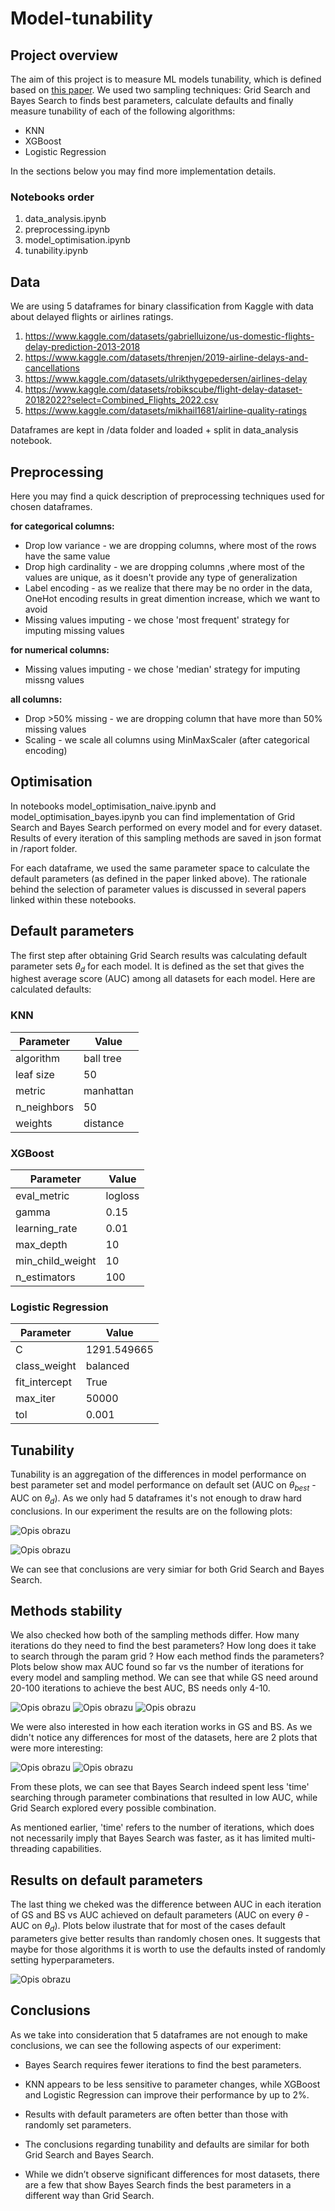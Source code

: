 # Model-tunability
 ## Project overview
 The aim of this project is to measure ML models tunability, which is defined based on [this paper](https://jmlr.org/papers/volume20/18-444/18-444.pdf). We used two sampling techniques: Grid Search and Bayes Search to finds best parameters, calculate defaults and finally measure tunability of each of the following algorithms:
 
 * KNN
 * XGBoost
 * Logistic Regression

 In the  sections below you may find more implementation details.

### Notebooks order
1. data_analysis.ipynb
2. preprocessing.ipynb
3. model_optimisation.ipynb
4. tunability.ipynb
## Data
We are using 5 dataframes for binary classification from Kaggle with data about delayed flights or airlines ratings.
1. https://www.kaggle.com/datasets/gabrielluizone/us-domestic-flights-delay-prediction-2013-2018
2. https://www.kaggle.com/datasets/threnjen/2019-airline-delays-and-cancellations
3. https://www.kaggle.com/datasets/ulrikthygepedersen/airlines-delay
4. https://www.kaggle.com/datasets/robikscube/flight-delay-dataset-20182022?select=Combined_Flights_2022.csv
5. https://www.kaggle.com/datasets/mikhail1681/airline-quality-ratings

Dataframes are kept in /data folder and loaded + split in data_analysis notebook. 
## Preprocessing
Here you may find a quick description of preprocessing techniques used for chosen dataframes.

**for categorical columns:**

* Drop low variance - we are dropping columns, where most of the rows have the same value 
* Drop high cardinality - we are dropping columns ,where most of the values are unique, as it doesn't provide any type of generalization
* Label encoding - as we realize that there may be no order in the data, OneHot encoding results in great dimention increase, which we want to avoid
* Missing values imputing - we chose 'most frequent' strategy for imputing missing values

**for numerical columns:**
* Missing values imputing - we chose 'median' strategy for imputing missng values

**all columns:**

* Drop >50% missing - we are dropping column that have more than 50% missing values
* Scaling -  we scale all columns using MinMaxScaler (after categorical encoding)

## Optimisation
In notebooks model_optimisation_naive.ipynb and model_optimisation_bayes.ipynb you can find implementation of Grid Search and Bayes Search performed on every model and for every dataset. Results of every iteration of this sampling methods are saved in json format in /raport folder. 

For each dataframe, we used the same parameter space to calculate the default parameters (as defined in the paper linked above). The rationale behind the selection of parameter values is discussed in several papers linked within these notebooks.

## Default parameters
The first step after obtaining Grid Search results was calculating default parameter sets $\theta_{d}$  for each model. It is defined as the set that gives the highest average score (AUC) among all datasets for each model.  Here are calculated defaults:

### KNN
| Parameter | Value |
|------------|------------|
| algorithm  | ball tree  | 
| leaf size  | 50  |
| metric  | manhattan |
| n_neighbors | 50 |
|weights | distance |

### XGBoost
| Parameter | Value |
|------------|------------|
| eval_metric  | logloss  | 
| gamma  | 0.15  |
| learning_rate | 0.01 |
| max_depth | 10 |
| min_child_weight | 10 |
| n_estimators| 100| 

### Logistic Regression

| Parameter | Value |
|------------|------------|
| C  | 1291.549665  | 
| class_weight  | balanced  |
| fit_intercept | True |
| max_iter | 50000 |
| tol | 0.001 |


## Tunability
Tunability is an aggregation of the differences in model performance on best parameter set and model performance on default set (AUC on $\theta_{best}$ - AUC on $\theta_{d}$). As we only had 5 dataframes it's not enough to draw hard conclusions. In our experiment the results are on the following plots:

![Opis obrazu](/saved_plots/GSTunab.png)

![Opis obrazu](/saved_plots/BSTunab.png)

We can see that conclusions are very simiar for both Grid Search and Bayes Search.

## Methods stability
We also checked how both of the sampling methods differ. How many iterations do they need to find the best parameters? How long does it take to search through the param grid ? How each method finds the parameters? Plots below show max AUC found so far vs the number of iterations for every model and sampling method. We can see that while GS need around 20-100 iterations to achieve the best AUC, BS needs only 4-10.

![Opis obrazu](/saved_plots/1.png)
![Opis obrazu](/saved_plots/2.png)
![Opis obrazu](/saved_plots/3.png)

We were also interested in how each iteration works in GS and BS. As we didn't notice any differences for most of the datasets, here are 2 plots that were more interesting:

![Opis obrazu](/saved_plots/4.png)
![Opis obrazu](/saved_plots/5.png)

From these plots, we can see that Bayes Search indeed spent less 'time' searching through parameter combinations that resulted in low AUC, while Grid Search explored every possible combination.

As mentioned earlier, 'time' refers to the number of iterations, which does not necessarily imply that Bayes Search was faster, as it has limited multi-threading capabilities.

## Results on default parameters
The last thing we cheked was the difference between AUC in each iteration of GS and BS vs AUC achieved on default parameters (AUC on every $\theta$ - AUC on $\theta_{d}$). Plots below ilustrate that for most of the cases default parameters give better results than randomly chosen ones. It suggests that maybe for those algorithms it is worth to use the defaults insted of randomly setting hyperparameters.

![Opis obrazu](/saved_plots/7.png)


## Conclusions
As we take into consideration that 5 dataframes are not enough to make conclusions, we can see the following aspects of our experiment:

* Bayes Search requires fewer iterations to find the best parameters.

* KNN appears to be less sensitive to parameter changes, while XGBoost and Logistic Regression can improve their performance by up to 2%.

* Results with default parameters are often better than those with randomly set parameters.

* The conclusions regarding tunability and defaults are similar for both Grid Search and Bayes Search.

* While we didn’t observe significant differences for most datasets, there are a few that show Bayes Search finds the best parameters in a different way than Grid Search.